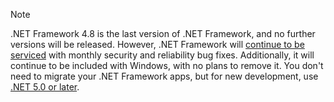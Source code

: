 > [!NOTE]
> .NET Framework 4.8 is the last version of .NET Framework, and no further versions will be released. However, .NET Framework will [continue to be serviced](https://devblogs.microsoft.com/dotnet/?s=%22.net+framework%22) with monthly security and reliability bug fixes. Additionally, it will continue to be included with Windows, with no plans to remove it. You don't need to migrate your .NET Framework apps, but for new development, use [.NET 5.0 or later](~/docs/core/introduction.md).
